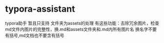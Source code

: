 # typora-assistant
 typora助手
 暂且只支持 文件夹为assets的处理
有这些功能：去除冗余图片，检查md文件内图片的完整性，换.md和assets文件夹和.md内所有图片名
换名字不要有括号,md文档也不要含有括号
